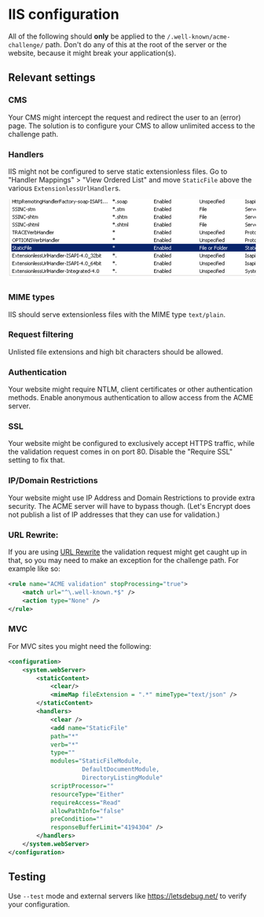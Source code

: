 ---
---
# IIS configuration

<div class="callout-block callout-block-danger pb-1 mt-3">
    <div class="content">
        <p>All of the following should <strong>only</strong> be applied to the <code>/.well-known/acme-challenge/</code> path. Don't do any of this at the root of the server or the website, because it might break your application(s).</p>
    </div>
</div>

## Relevant settings
### CMS
Your CMS might intercept the request and redirect the user to an (error) page. The solution is to configure your CMS to allow unlimited access to the challenge path.

### Handlers
IIS might not be configured to serve static extensionless files. Go to "Handler Mappings" > "View Ordered List" and move <code>StaticFile</code> above the various <code>ExtensionlessUrlHandler</code>s.</p>
<p><img src="/assets/staticfile.png" /></p>

### MIME types
IIS should serve extensionless files with the MIME type <code>text/plain</code>.

### Request filtering
Unlisted file extensions and high bit characters should be allowed.

### Authentication
Your website might require NTLM, client certificates or other authentication methods. Enable anonymous authentication to allow access from the ACME server.

### SSL
Your website might be configured to exclusively accept HTTPS traffic, while the validation request comes in on port 80. Disable the "Require SSL" setting to fix that.

### IP/Domain Restrictions
Your website might use IP Address and Domain Restrictions to provide extra security. The ACME server will have to bypass though. (Let's Encrypt does not publish a list of IP addresses that they can use for validation.)

### URL Rewrite:
If you are using <a href="https://www.iis.net/downloads/microsoft/url-rewrite">URL Rewrite</a> 
the validation request might get caught up in that, so you may need to make an exception for 
the challenge path. For example like so: 

```XML
<rule name="ACME validation" stopProcessing="true">
    <match url="^\.well-known.*$" />
    <action type="None" />
</rule>
```

### MVC 
For MVC sites you might need the following:

```XML
<configuration>
    <system.webServer>
        <staticContent>
            <clear/>
            <mimeMap fileExtension = ".*" mimeType="text/json" />
        </staticContent>
        <handlers>
            <clear />
            <add name="StaticFile" 
			path="*" 
			verb="*" 
			type="" 
			modules="StaticFileModule,
			         DefaultDocumentModule,
					 DirectoryListingModule" 
			scriptProcessor="" 
			resourceType="Either"
			requireAccess="Read" 
			allowPathInfo="false" 
			preCondition="" 
			responseBufferLimit="4194304" />
        </handlers>
    </system.webServer>
</configuration>
```

## Testing
Use `--test` mode and external servers like https://letsdebug.net/ to verify your configuration.